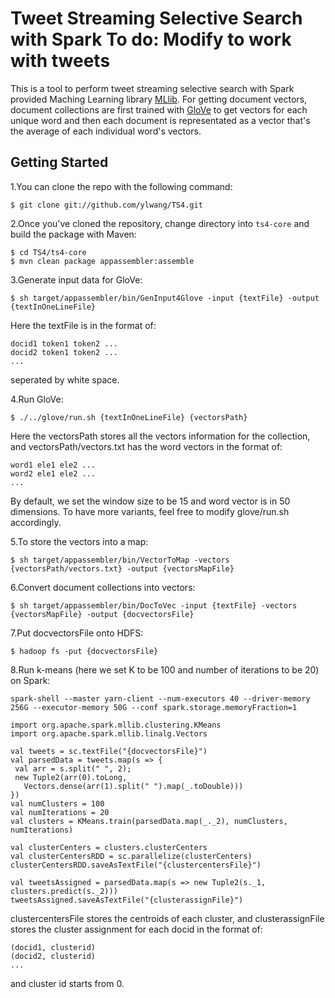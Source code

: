Tweet Streaming Selective Search with Spark
To do: Modify to work with tweets
=============
This is a tool to perform tweet streaming selective search with Spark provided Maching Learning library [MLlib](http://spark.apache.org/docs/latest/mllib-clustering.html). For getting document vectors, document collections are first trained with [GloVe](http://nlp.stanford.edu/projects/glove/) to get vectors for each unique word and then each document is representated as a vector that's the average of each individual word's vectors.

Getting Started
--------------
1.You can clone the repo with the following command:
```
$ git clone git://github.com/ylwang/TS4.git
``` 
2.Once you've cloned the repository, change directory into `ts4-core` and build the package with Maven:
```
$ cd TS4/ts4-core
$ mvn clean package appassembler:assemble
```
3.Generate input data for GloVe:
```
$ sh target/appassembler/bin/GenInput4Glove -input {textFile} -output {textInOneLineFile}
```
Here the textFile is in the format of:
```
docid1 token1 token2 ...
docid2 token1 token2 ...
...
```
seperated by white space.

4.Run GloVe:
```
$ ./../glove/run.sh {textInOneLineFile} {vectorsPath}
```
Here the vectorsPath stores all the vectors information for the collection, and vectorsPath/vectors.txt has the word vectors in the format of:
```
word1 ele1 ele2 ...
word2 ele1 ele2 ...
...
```
By default, we set the window size to be 15 and word vector is in 50 dimensions. To have more variants, feel free to modify glove/run.sh accordingly.

5.To store the vectors into a map:
```
$ sh target/appassembler/bin/VectorToMap -vectors {vectorsPath/vectors.txt} -output {vectorsMapFile}
```
6.Convert document collections into vectors:
```
$ sh target/appassembler/bin/DocToVec -input {textFile} -vectors {vectorsMapFile} -output {docvectorsFile}
```
7.Put docvectorsFile onto HDFS:
```
$ hadoop fs -put {docvectorsFile}
```
8.Run k-means (here we set K to be 100 and number of iterations to be 20) on Spark:
```
spark-shell --master yarn-client --num-executors 40 --driver-memory 256G --executor-memory 50G --conf spark.storage.memoryFraction=1

import org.apache.spark.mllib.clustering.KMeans
import org.apache.spark.mllib.linalg.Vectors

val tweets = sc.textFile("{docvectorsFile}")
val parsedData = tweets.map(s => {
 val arr = s.split(" ", 2);
 new Tuple2(arr(0).toLong, 
   Vectors.dense(arr(1).split(" ").map(_.toDouble)))
})
val numClusters = 100
val numIterations = 20
val clusters = KMeans.train(parsedData.map(_._2), numClusters, numIterations)

val clusterCenters = clusters.clusterCenters
val clusterCentersRDD = sc.parallelize(clusterCenters)
clusterCentersRDD.saveAsTextFile("{clustercentersFile}")

val tweetsAssigned = parsedData.map(s => new Tuple2(s._1, clusters.predict(s._2)))
tweetsAssigned.saveAsTextFile("{clusterassignFile}")
```
clustercentersFile stores the centroids of each cluster, and clusterassignFile stores the cluster assignment for each docid in the format of:
```
(docid1, clusterid)
(docid2, clusterid)
...
```
and cluster id starts from 0.
